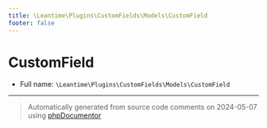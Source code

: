 ```yaml
---
title: \Leantime\Plugins\CustomFields\Models\CustomField
footer: false
---
```


# CustomField





* Full name: `\Leantime\Plugins\CustomFields\Models\CustomField`





---
> Automatically generated from source code comments on 2024-05-07 using [phpDocumentor](http://www.phpdoc.org/)
